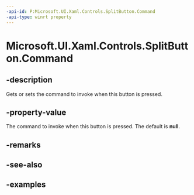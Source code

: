 ```yaml
---
-api-id: P:Microsoft.UI.Xaml.Controls.SplitButton.Command
-api-type: winrt property
---
```

<!-- Property syntax.
public ICommand Command { get;  set; }
-->

# Microsoft.UI.Xaml.Controls.SplitButton.Command


## -description

Gets or sets the command to invoke when this button is pressed.


## -property-value

The command to invoke when this button is pressed. The default is **null**.


## -remarks


## -see-also


## -examples


